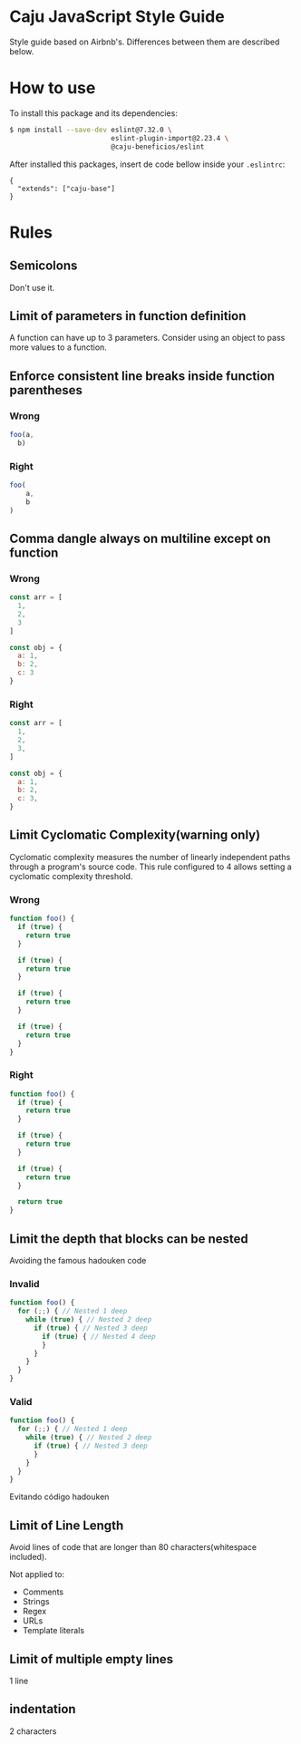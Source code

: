 # Caju JavaScript Style Guide

Style guide based on Airbnb's. Differences between them are described below.

# How to use

To install this package and its dependencies:

```bash
$ npm install --save-dev eslint@7.32.0 \
                         eslint-plugin-import@2.23.4 \
                         @caju-beneficios/eslint
```

After installed this packages, insert de code bellow inside your `.eslintrc`:

```
{
  "extends": ["caju-base"]
}
```

# Rules

## Semicolons

Don't use it.

## Limit of parameters in function definition

A function can have up to 3 parameters. Consider using an object to pass more values to a function.

## Enforce consistent line breaks inside function parentheses

### Wrong
```js
foo(a,
  b)
```

### Right

```js
foo(
    a,
    b
)
```

## Comma dangle always on multiline except on function

### Wrong

```js
const arr = [
  1,
  2,
  3
]

const obj = {
  a: 1,
  b: 2,
  c: 3
}
```

### Right

```js
const arr = [
  1,
  2,
  3,
]

const obj = {
  a: 1,
  b: 2,
  c: 3,
}
```

## Limit Cyclomatic Complexity(warning only)

Cyclomatic complexity measures the number of linearly independent paths through a program's source code. This rule configured to 4 allows setting a cyclomatic complexity threshold.

### Wrong

```js
function foo() {
  if (true) {
    return true
  }

  if (true) {
    return true
  }

  if (true) {
    return true
  }

  if (true) {
    return true
  }
}
```

### Right

```js
function foo() {
  if (true) {
    return true
  }

  if (true) {
    return true
  }

  if (true) {
    return true
  }

  return true
}
```

## Limit the depth that blocks can be nested

Avoiding the famous hadouken code

### Invalid

```js
function foo() {
  for (;;) { // Nested 1 deep
    while (true) { // Nested 2 deep
      if (true) { // Nested 3 deep
        if (true) { // Nested 4 deep
        }
      }
    }
  }
}
```

### Valid

```js
function foo() {
  for (;;) { // Nested 1 deep
    while (true) { // Nested 2 deep
      if (true) { // Nested 3 deep
      }
    }
  }
}
```

Evitando código hadouken

## Limit of Line Length

Avoid lines of code that are longer than 80 characters(whitespace included).

Not applied to:
- Comments
- Strings
- Regex
- URLs
- Template literals

## Limit of multiple empty lines

1 line

## indentation

2 characters
